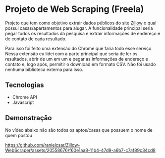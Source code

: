# Projeto de Web Scraping (Freela)

Projeto que tem como objetivo extrair dados públicos do site [Zillow](zillow.com/homes/for_rent/) o qual possui casas/apartamentos para alugar.
A funcionalidade principal seria pegar todos os resultados da pesquisa e extrair informações de endereço e de contato de cada resultado.

Para isso foi feito uma extensão do Chrome que faria todo esse serviço.
Nessa extensão eu lidei com a parte principal que seria de ler os resultados, abrir de um em um e pegar as informações de endereço e contato e, logo após, permitir o download em formato CSV.
Não foi usado nenhuma biblioteca externa para isso.

## Tecnologias
- Chrome API
- Javascript


## Demonstração

No vídeo abaixo não são todos os aptos/casas que possuem o nome de quem postou

https://github.com/ranielcsar/Zillow-WebScraper/assets/20558676/f60e1aa8-11b4-47d9-a6b7-c7af89c34cd8

